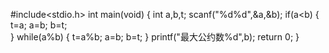 #include<stdio.h>
int main(void)
{
	int a,b,t;
	scanf("%d%d",&a,&b);
	if(a<b)
	{
		t=a;
		a=b;
		b=t;	
	}
	while(a%b)
	{
		t=a%b;
		a=b;
		b=t;
	}
	printf("最大公约数%d",b);
	return 0;
 } 
